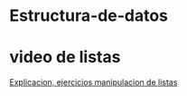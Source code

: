 # Estructura-de-datos

# video de listas

[Explicacion, ejercicios manipulacion de listas](https://uvmx-my.sharepoint.com/:v:/g/personal/zs19002904_estudiantes_uv_mx/Ectx-D5gbT9Es26Kc0JCIPYBxf8SlXP9b9JWzDmPS4vFTw?nav=eyJyZWZlcnJhbEluZm8iOnsicmVmZXJyYWxBcHAiOiJPbmVEcml2ZUZvckJ1c2luZXNzIiwicmVmZXJyYWxBcHBQbGF0Zm9ybSI6IldlYiIsInJlZmVycmFsTW9kZSI6InZpZXciLCJyZWZlcnJhbFZpZXciOiJNeUZpbGVzTGlua0RpcmVjdCJ9fQ&e=b3vlLO)